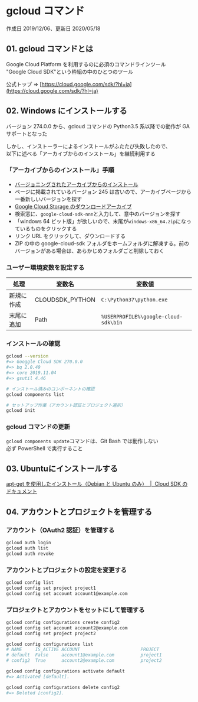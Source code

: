 # gcloud コマンド

作成日 2019/12/06、更新日 2020/05/18

## 01. gcloud コマンドとは

Google Cloud Platform を利用するのに必須のコマンドラインツール\
"Google Cloud SDK"という枠組の中のひとつのツール

公式トップ => [https://cloud.google.com/sdk/?hl=ja](https://cloud.google.com/sdk/?hl=ja)

## 02. Windows にインストールする

バージョン 274.0.0 から、gcloud コマンドの Python3.5 系以降での動作が GA サポートとなった

しかし、インストーラーによるインストールがふたたび失敗したので、\
以下に述べる「アーカイブからのインストール」を継続利用する

### 「アーカイブからのインストール」手順

- [バージョニングされたアーカイブからのインストール](https://cloud.google.com/sdk/docs/downloads-versioned-archives)
- ページに掲載されているバージョン 245 は古いので、アーカイブページから一番新しいバージョンを探す
- [Google Cloud Storage のダウンロードアーカイブ](https://console.cloud.google.com/storage/browser/cloud-sdk-release?authuser=0)
- 検索窓に、`google-cloud-sdk-nnn`と入力して、意中のバージョンを探す
- 「windows 64 ビット版」が欲しいので、末尾が`windows-x86_64.zip`になっているものをクリックする
- リンク URL をクリックして、ダウンロードする
- ZIP の中の google-cloud-sdk フォルダをホームフォルダに解凍する。前のバージョンがある場合は、あらかじめフォルダごと削除しておく

### ユーザー環境変数を設定する

| 処理       | 変数名          | 変数値                               |
| ---------- | --------------- | ------------------------------------ |
| 新規に作成 | CLOUDSDK_PYTHON | `C:\Python37\python.exe`             |
| 末尾に追加 | Path            | `%USERPROFILE%\google-cloud-sdk\bin` |

### インストールの確認

```bash
gcloud --version
#=> Googgle Cloud SDK 270.0.0
#=> bq 2.0.49
#=> core 2019.11.04
#=> gsutil 4.46

# インストール済みのコンポーネントの確認
gcloud components list

# セットアップ作業（アカウント認証とプロジェクト選択）
gcloud init
```

### gcloud コマンドの更新

`gcloud components update`コマンドは、Git Bash では動作しない\
必ず PowerShell で実行すること

## 03. Ubuntuにインストールする

[apt\-get を使用したインストール（Debian と Ubuntu のみ）  \|  Cloud SDK のドキュメント](https://cloud.google.com/sdk/docs/downloads-apt-get?hl=ja)

## 04. アカウントとプロジェクトを管理する

### アカウント（OAuth2 認証）を管理する

```bash
gcloud auth login
gcloud auth list
gcloud auth revoke
```

### アカウントとプロジェクトの設定を変更する

```bash
gcloud config list
gcloud config set project project1
gcloud config set account account1@example.com
```

### プロジェクトとアカウントをセットにして管理する

```bash
gcloud config configurations create config2
gcloud config set account account2@example.com
gcloud config set project project2

gcloud config configurations list
# NAME     IS_ACTIVE ACCOUNT                       PROJECT
# default  False     account1@example.com          project1
# config2  True      account2@example.com          project2

gcloud config configurations activate default
#=> Activated [default].

gcloud config configurations delete config2
#=> Deleted [config2].
```
